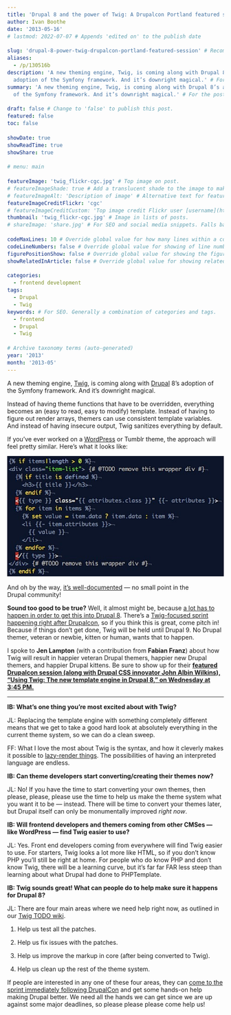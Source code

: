 ```yaml
---
title: 'Drupal 8 and the power of Twig: A Drupalcon Portland featured session'
author: Ivan Boothe
date: '2013-05-16'
# lastmod: 2022-07-07 # Appends 'edited on' to the publish date

slug: 'drupal-8-power-twig-drupalcon-portland-featured-session' # Recommended length is 3 to 5 words.
aliases:
  - /p/130516b
description: 'A new theming engine, Twig, is coming along with Drupal 8’s
  adoption of the Symfony framework. And it’s downright magical.' # For SEO and social media snippets.
summary: 'A new theming engine, Twig, is coming along with Drupal 8’s adoption
  of the Symfony framework. And it’s downright magical.' # For the post in lists.

draft: false # Change to 'false' to publish this post.
featured: false
toc: false

showDate: true
showReadTime: true
showShare: true

# menu: main

featureImage: 'twig_flickr-cgc.jpg' # Top image on post.
# featureImageShade: true # Add a translucent shade to the image to make overlaid text easier to read.
# featureImageAlt: 'Description of image' # Alternative text for featured image.
featureImageCreditFlickr: 'cgc'
# featureImageCreditCustom: 'Top image credit Flickr user [username](https://www.flickr.com/photos/username).'
thumbnail: 'twig_flickr-cgc.jpg' # Image in lists of posts.
# shareImage: 'share.jpg' # For SEO and social media snippets. Falls back to thumbnail (if set) or featureImage.

codeMaxLines: 10 # Override global value for how many lines within a code block before auto-collapsing.
codeLineNumbers: false # Override global value for showing of line numbers within code block.
figurePositionShow: false # Override global value for showing the figure label.
showRelatedInArticle: false # Override global value for showing related posts in this series at the end of the content.

categories:
  - frontend development
tags:
  - Drupal
  - Twig
keywords: # For SEO. Generally a combination of categories and tags.
  - frontend
  - Drupal
  - Twig

# Archive taxonomy terms (auto-generated)
year: '2013'
month: '2013-05'
---
```


A new theming engine, [Twig](https://twig.symfony.com/), is coming along with
[Drupal](/tags/drupal) 8’s adoption of the Symfony framework. And it’s
downright magical.

Instead of having theme functions that have to be overridden, everything becomes
an (easy to read, easy to modify) template. Instead of having to figure out
render arrays, themers can use consistent template variables. And instead of
having insecure output, Twig sanitizes everything by default.

If you’ve ever worked on a [WordPress](/tags/wordpress) or Tumblr theme, the
approach will feel pretty similar. Here’s what it looks like:

![Example of Twig template in Drupal](twig-sample.png)

And oh by the way, [it’s well-documented](https://twig.symfony.com/doc/) — no
small point in the Drupal community!

**Sound too good to be true?** Well, it almost might be, because
[a lot has to happen in order to get this into Drupal 8](https://groups.drupal.org/node/298298).
There’s a
[Twig-focused sprint happening right after Drupalcon](https://portland2013.drupal.org/program/sprints.html),
so if you think this is great, come pitch in! Because if things don’t get done,
Twig will be held until Drupal 9. No Drupal themer, veteran or newbie, kitten or
human, wants that to happen.

I spoke to **Jen Lampton** (with a contribution from **Fabian Franz**) about how
Twig will result in happier veteran Drupal themers, happier new Drupal themers,
and happier Drupal kittens. Be sure to show up for their
[**featured Drupalcon session (along with Drupal CSS innovator John Albin Wilkins), “Using Twig: The new template engine in Drupal 8,” on Wednesday at 3:45 PM.**](https://portland2013.drupal.org/session/using-twig-new-template-engine-drupal-8.html)

---

**IB: What’s one thing you’re most excited about with Twig?**

JL: Replacing the template engine with something completely different means that
we get to take a good hard look at absolutely everything in the current theme
system, so we can do a clean sweep.

FF: What I love the most about Twig is the syntax, and how it cleverly makes it
possible to [lazy-render things](https://www.drupal.org/node/1982024). The
possibilities of having an interpreted language are endless.

**IB: Can theme developers start converting/creating their themes now?**

JL: No! If you have the time to start converting your own themes, then please,
please, please use the time to help us make the theme system what you want it to
be — instead. There will be time to convert your themes later, but Drupal itself
can only be monumentally improved _right now_.

**IB: Will frontend developers and themers coming from other CMSes — like
WordPress — find Twig easier to use?**

JL: Yes. Front end developers coming from everywhere will find Twig easier to
use. For starters, Twig looks a lot more like HTML, so if you don’t know PHP
you’ll still be right at home. For people who do know PHP and don’t know Twig,
there will be a learning curve, but it’s far far FAR less steep than learning
about what Drupal had done to PHPTemplate.

**IB: Twig sounds great! What can people do to help make sure it happens for
Drupal 8?**

JL: There are four main areas where we need help right now, as outlined in our
[Twig TODO wiki](https://groups.drupal.org/node/278968).

1. Help us test all the patches.

2. Help us fix issues with the patches.

3. Help us improve the markup in core (after being converted to Twig).

4. Help us clean up the rest of the theme system.

If people are interested in any one of these four areas, they can
[come to the sprint immediately following DrupalCon](https://portland2013.drupal.org/program/sprints.html)
and get some hands-on help making Drupal better. We need all the hands we can
get since we are up against some major deadlines, so please please please come
help us!
